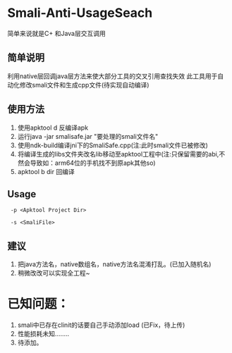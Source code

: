 ﻿# Smali-Anti-UsageSeach
简单来说就是C+ 和Java层交互调用

## 简单说明
利用native层回调java层方法来使大部分工具的交叉引用查找失效
此工具用于自动化修改smali文件和生成cpp文件(待实现自动编译)

## 使用方法
1. 使用apktool d 反编译apk
2. 运行java -jar smalisafe.jar "要处理的smali文件名"
3. 使用ndk-build编译jni下的SmaliSafe.cpp(注:此时smali文件已被修改)
4. 将编译生成的libs文件夹改名lib移动至apktool工程中(注:只保留需要的abi,不然会导致如：arm64位的手机找不到原apk其他so)
5. apktool b dir 回编译


## Usage
` -p <Apktool Project Dir>`


` -s <SmaliFile>`

## 建议
1. 把java方法名，native数组名，native方法名混淆打乱。(已加入随机名)
2. 稍微改改可以实现全工程~

# 已知问题：
1. smali中已存在clinit的话要自己手动添加load (已Fix，待上传)
2. 性能损耗未知........
3. 待添加。

